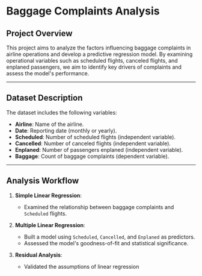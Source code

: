# Baggage Complaints Analysis

## Project Overview
This project aims to analyze the factors influencing baggage complaints in airline operations and develop a predictive regression model. By examining operational variables such as scheduled flights, canceled flights, and enplaned passengers, we aim to identify key drivers of complaints and assess the model's performance.

---

## Dataset Description
The dataset includes the following variables:

- **Airline**: Name of the airline.
- **Date**: Reporting date (monthly or yearly).
- **Scheduled**: Number of scheduled flights (independent variable).
- **Cancelled**: Number of canceled flights (independent variable).
- **Enplaned**: Number of passengers enplaned (independent variable).
- **Baggage**: Count of baggage complaints (dependent variable).

---

## Analysis Workflow
1. **Simple Linear Regression**:
   - Examined the relationship between baggage complaints and `Scheduled` flights.

2. **Multiple Linear Regression**:
   - Built a model using `Scheduled`, `Cancelled`, and `Enplaned` as predictors.
   - Assessed the model's goodness-of-fit and statistical significance.

3. **Residual Analysis**:
   - Validated the assumptions of linear regression

